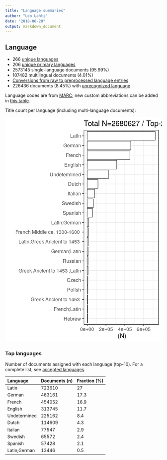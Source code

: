 ```yaml
---
title: "Language summaries"
author: "Leo Lahti"
date: "2018-06-20"
output: markdown_document
---
```


## Language

 * 266 [unique languages](output.tables/language_accepted.csv)
 * 206 [unique primary languages](output.tables/language_accepted.csv)  
 * 2573145 single-language documents (95.99%)
 * 107482 multilingual documents (4.01%) 
 * [Conversions from raw to preprocessed language entries](output.tables/language_conversions.csv) 
 * 226436 documents (8.45%) with [unrecognized language](output.tables/language_discarded.csv)

Language codes are from [MARC](http://www.loc.gov/marc/languages/language_code.html); new custom abbreviations can be added in [this table](https://github.com/COMHIS/bibliographica/blob/master/inst/extdata/language_abbreviations.csv).

Title count per language (including multi-language documents):

![plot of chunk summarylang](figure/summarylang-1.png)


### Top languages

Number of documents assigned with each language (top-10). For a complete list,
see [accepted languages](output.tables/language_accepted.csv).


|Language     |Documents (n) |Fraction (%) |
|:------------|:-------------|:------------|
|Latin        |723610        |27           |
|German       |463161        |17.3         |
|French       |454052        |16.9         |
|English      |313745        |11.7         |
|Undetermined |225162        |8.4          |
|Dutch        |114609        |4.3          |
|Italian      |77547         |2.9          |
|Swedish      |65572         |2.4          |
|Spanish      |57428         |2.1          |
|Latin;German |13446         |0.5          |

